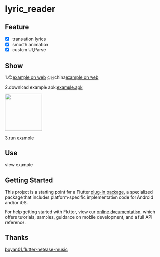 # lyric_reader

## Feature

- [x] translation lyrics
- [x] smooth animation
- [x] custom UI,Parse

## Show
1.😊[example on web](https://ozyl.github.io/flutter_lyric/)
🇨🇳china[example on web](http://zylvip.gitee.io/flutter_lyric)

2.download example apk:[example.apk](https://bpp.dfabu.com/q6JR)

 <img src="https://raw.githubusercontent.com/ozyl/flutter_lyric/master/doc/downloadQr.png" height="120" width="120"/>

3.run example


## Use

view example

## Getting Started

This project is a starting point for a Flutter
[plug-in package](https://flutter.dev/developing-packages/),
a specialized package that includes platform-specific implementation code for
Android and/or iOS.

For help getting started with Flutter, view our
[online documentation](https://flutter.dev/docs), which offers tutorials,
samples, guidance on mobile development, and a full API reference.

## Thanks

[boyan01/flutter-netease-music](https://github.com/boyan01/flutter-netease-music) 